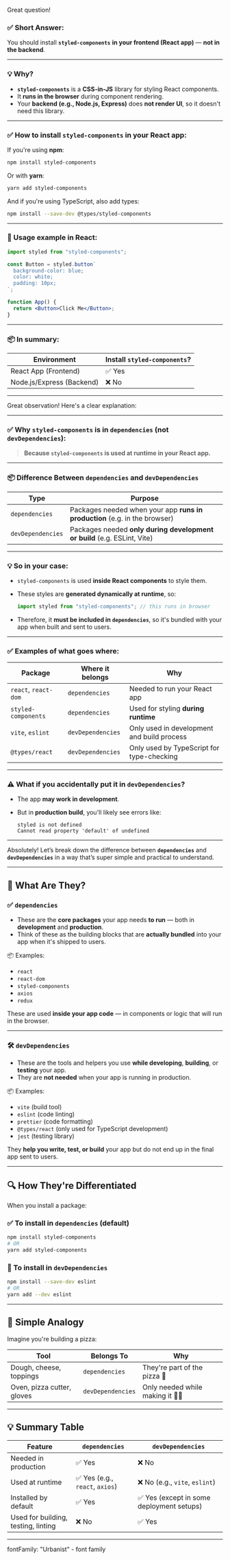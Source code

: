 Great question!

### ✅ Short Answer:

You should install **`styled-components`** **in your frontend (React app)** — **not in the backend**.

---

### 💡 Why?

- **`styled-components`** is a **CSS-in-JS** library for styling React components.
- It **runs in the browser** during component rendering.
- Your **backend (e.g., Node.js, Express)** does **not render UI**, so it doesn't need this library.

---

### ✅ How to install `styled-components` in your React app:

If you're using **npm**:

```bash
npm install styled-components
```

Or with **yarn**:

```bash
yarn add styled-components
```

And if you're using TypeScript, also add types:

```bash
npm install --save-dev @types/styled-components
```

---

### 🔧 Usage example in React:

```jsx
import styled from "styled-components";

const Button = styled.button`
  background-color: blue;
  color: white;
  padding: 10px;
`;

function App() {
  return <Button>Click Me</Button>;
}
```

---

### 📦 In summary:

| Environment               | Install `styled-components`? |
| ------------------------- | ---------------------------- |
| React App (Frontend)      | ✅ Yes                       |
| Node.js/Express (Backend) | ❌ No                        |

---

Great observation! Here's a clear explanation:

---

### ✅ Why `styled-components` is in **`dependencies`** (not `devDependencies`):

> **Because `styled-components` is used at runtime in your React app.**

---

### 📦 Difference Between `dependencies` and `devDependencies`

| Type              | Purpose                                                                    |
| ----------------- | -------------------------------------------------------------------------- |
| `dependencies`    | Packages needed when your app **runs in production** (e.g. in the browser) |
| `devDependencies` | Packages needed **only during development or build** (e.g. ESLint, Vite)   |

---

### 💡 So in your case:

- `styled-components` is used **inside React components** to style them.
- These styles are **generated dynamically at runtime**, so:

  ```js
  import styled from "styled-components"; // this runs in browser
  ```

- Therefore, it **must be included in `dependencies`**, so it's bundled with your app when built and sent to users.

---

### ✅ Examples of what goes where:

| Package              | Where it belongs  | Why                                        |
| -------------------- | ----------------- | ------------------------------------------ |
| `react`, `react-dom` | `dependencies`    | Needed to run your React app               |
| `styled-components`  | `dependencies`    | Used for styling **during runtime**        |
| `vite`, `eslint`     | `devDependencies` | Only used in development and build process |
| `@types/react`       | `devDependencies` | Only used by TypeScript for type-checking  |

---

### ⚠️ What if you accidentally put it in `devDependencies`?

- The app **may work in development**.
- But in **production build**, you'll likely see errors like:

  ```
  styled is not defined
  Cannot read property 'default' of undefined
  ```

---

Absolutely! Let’s break down the difference between **`dependencies`** and **`devDependencies`** in a way that’s super simple and practical to understand.

---

## 🧱 What Are They?

### ✅ `dependencies`

- These are the **core packages** your app needs **to run** — both in **development** and **production**.
- Think of these as the building blocks that are **actually bundled** into your app when it's shipped to users.

📦 Examples:

- `react`
- `react-dom`
- `styled-components`
- `axios`
- `redux`

These are used **inside your app code** — in components or logic that will run in the browser.

---

### 🛠️ `devDependencies`

- These are the tools and helpers you use **while developing**, **building**, or **testing** your app.
- They are **not needed** when your app is running in production.

📦 Examples:

- `vite` (build tool)
- `eslint` (code linting)
- `prettier` (code formatting)
- `@types/react` (only used for TypeScript development)
- `jest` (testing library)

They **help you write, test, or build** your app but do not end up in the final app sent to users.

---

## 🔍 How They're Differentiated

When you install a package:

### ✅ To install in `dependencies` (default)

```bash
npm install styled-components
# OR
yarn add styled-components
```

### 🧪 To install in `devDependencies`

```bash
npm install --save-dev eslint
# OR
yarn add --dev eslint
```

---

## 🧠 Simple Analogy

Imagine you're building a pizza:

| Tool                       | Belongs To        | Why                            |
| -------------------------- | ----------------- | ------------------------------ |
| Dough, cheese, toppings    | `dependencies`    | They're part of the pizza 🍕   |
| Oven, pizza cutter, gloves | `devDependencies` | Only needed while making it 👨‍🍳 |

---

## 💡 Summary Table

| Feature                             | `dependencies`                  | `devDependencies`                         |
| ----------------------------------- | ------------------------------- | ----------------------------------------- |
| Needed in production                | ✅ Yes                          | ❌ No                                     |
| Used at runtime                     | ✅ Yes (e.g., `react`, `axios`) | ❌ No (e.g., `vite`, `eslint`)            |
| Installed by default                | ✅ Yes                          | ✅ Yes (except in some deployment setups) |
| Used for building, testing, linting | ❌ No                           | ✅ Yes                                    |

---

fontFamily: "Urbanist" - font family
